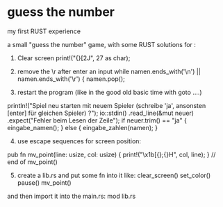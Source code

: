 # guess the number

my first RUST experience

a small "guess the number" game, with some RUST solutions for :

1. Clear screen
  print!("{}[2J", 27 as char);
  
2. remove the \r after enter an input
  while namen.ends_with('\n') || namen.ends_with('\r') {
  	namen.pop();
    
3. restart the program (like in the good old basic time with goto ....)

  println!("Spiel neu starten mit neuem Spieler (schreibe 'ja', ansonsten [enter] für gleichen Spieler) ?");
  io::stdin()
  	.read_line(&mut neuer)
	.expect("Fehler beim Lesen der Zeile");
		if neuer.trim() == "ja" {
			eingabe_namen();
		} else {
			eingabe_zahlen(namen);
		}

4. use escape sequences for screen position:
	
  pub fn mv_point(line: usize, col: usize) {
  	print!("\x1b[{};{}H", col, line);
  } // end of mv_point()

5. create a lib.rs and put some fn into it like:
	clear_screen()
	set_color()
	pause()
	mv_point()
	
  and then import it into the main.rs:
  	mod lib.rs



